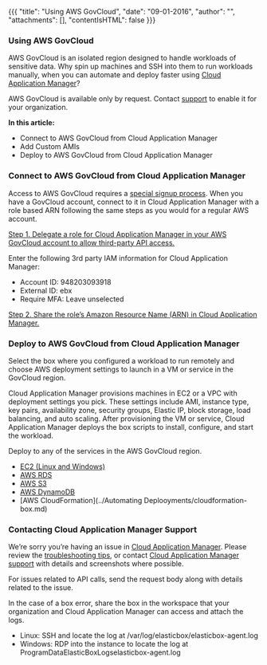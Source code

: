 {{{
"title": "Using AWS GovCloud",
"date": "09-01-2016",
"author": "",
"attachments": [],
"contentIsHTML": false
}}}

### Using AWS GovCloud

AWS GovCloud is an isolated region designed to handle workloads of sensitive data. Why spin up machines and SSH into them to run workloads manually, when you can automate and deploy faster using [Cloud Application Manager](//www.ctl.io/guides/#cloud-application-manager)?

AWS GovCloud is available only by request. Contact [support](mailto:cloudsupport@centurylink.com) to enable it for your organization.

**In this article:**
* Connect to AWS GovCloud from Cloud Application Manager
* Add Custom AMIs
* Deploy to AWS GovCloud from Cloud Application Manager

### Connect to AWS GovCloud from Cloud Application Manager

Access to AWS GovCloud requires a [special signup process](http://docs.aws.amazon.com/govcloud-us/latest/UserGuide/getting-set-up.html). When you have a GovCloud account, connect to it in Cloud Application Manager with a role based ARN following the same steps as you would for a regular AWS account.

[Step 1. Delegate a role for Cloud Application Manager in your AWS GovCloud account to allow third-party API access.](./using-your-aws-account.md)

Enter the following 3rd party IAM information for Cloud Application Manager:
* Account ID: 948203093918
* External ID: ebx
* Require MFA: Leave unselected

[Step 2. Share the role’s Amazon Resource Name (ARN) in Cloud Application Manager.](./using-your-aws-account.md)

### Deploy to AWS GovCloud from Cloud Application Manager

Select the box where you configured a workload to run remotely and choose AWS deployment settings to launch in a VM or service in the GovCloud region.

Cloud Application Manager provisions machines in EC2 or a VPC with deployment settings you pick. These settings include AMI, instance type, key pairs, availability zone, security groups, Elastic IP, block storage, load balancing, and auto scaling. After provisioning the VM or service, Cloud Application Manager deploys the box scripts to install, configure, and start the workload.

Deploy to any of the services in the AWS GovCloud region.

* [EC2 (Linux and Windows)](./using-your-aws-account.md)
* [AWS RDS](./using-your-aws-account.md)
* [AWS S3](./using-your-aws-account.md)
* [AWS DynamoDB](./using-your-aws-account.md)
* [AWS CloudFormation](../Automating Deplooyments/cloudformation-box.md)

### Contacting Cloud Application Manager Support

We’re sorry you’re having an issue in [Cloud Application Manager](https://www.ctl.io/cloud-application-manager/). Please review the [troubleshooting tips](../Troubleshooting/troubleshooting-tips.md), or contact [Cloud Application Manager support](mailto:cloudsupport@centurylink.com) with details and screenshots where possible.

For issues related to API calls, send the request body along with details related to the issue.

In the case of a box error, share the box in the workspace that your organization and Cloud Application Manager can access and attach the logs.
* Linux: SSH and locate the log at /var/log/elasticbox/elasticbox-agent.log
* Windows: RDP into the instance to locate the log at ProgramDataElasticBoxLogselasticbox-agent.log
